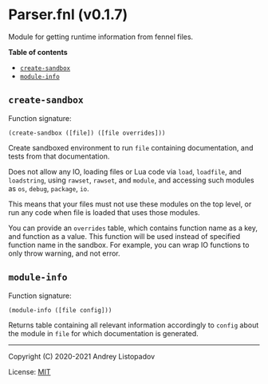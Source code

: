 # Parser.fnl (v0.1.7)
Module for getting runtime information from fennel files.

**Table of contents**

- [`create-sandbox`](#create-sandbox)
- [`module-info`](#module-info)

## `create-sandbox`
Function signature:

```
(create-sandbox ([file]) ([file overrides]))
```

Create sandboxed environment to run `file` containing documentation,
and tests from that documentation.

Does not allow any IO, loading files or Lua code via `load`,
`loadfile`, and `loadstring`, using `rawset`, `rawset`, and `module`,
and accessing such modules as `os`, `debug`, `package`, `io`.

This means that your files must not use these modules on the top
level, or run any code when file is loaded that uses those modules.

You can provide an `overrides` table, which contains function name as
a key, and function as a value.  This function will be used instead of
specified function name in the sandbox.  For example, you can wrap IO
functions to only throw warning, and not error.

## `module-info`
Function signature:

```
(module-info ([file config]))
```

Returns table containing all relevant information accordingly to
`config` about the module in `file` for which documentation is
generated.


---

Copyright (C) 2020-2021 Andrey Listopadov

License: [MIT](https://gitlab.com/andreyorst/fenneldoc/-/raw/master/LICENSE)


<!-- Generated with Fenneldoc v0.1.7
     https://gitlab.com/andreyorst/fenneldoc -->
